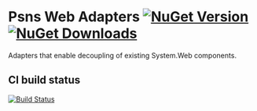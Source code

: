 # Psns Web Adapters [![NuGet Version](http://img.shields.io/nuget/v/Psns.Common.Web.Adapters.svg?style=flat)](https://www.nuget.org/packages/Psns.Common.Web.Adapters/) [![NuGet Downloads](http://img.shields.io/nuget/dt/Psns.Common.Web.Adapters.svg?style=flat)](https://www.nuget.org/packages/Psns.Common.Web.Adapters/)

Adapters that enable decoupling of existing System.Web components.

## CI build status
[![Build Status](https://www.myget.org/BuildSource/Badge/psns-common?identifier=7c3a882f-380b-46dd-86db-2c4cf089e4c4)](https://www.myget.org/)